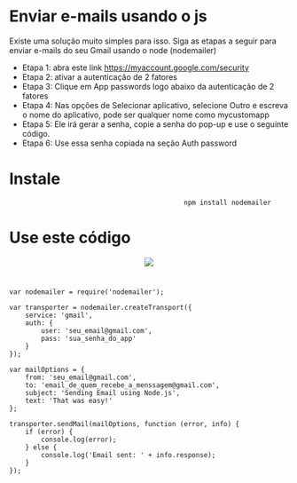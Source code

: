 # Enviar e-mails usando o js


Existe uma solução muito simples para isso. Siga as etapas a seguir para enviar e-mails do seu Gmail usando o node (nodemailer)

- Etapa 1: abra este link https://myaccount.google.com/security
- Etapa 2: ativar a autenticação de 2 fatores
- Etapa 3: Clique em App passwords logo abaixo da autenticação de 2 fatores
- Etapa 4: Nas opções de Selecionar aplicativo, selecione Outro e escreva o nome do aplicativo, pode ser qualquer nome como mycustomapp
- Etapa 5: Ele irá gerar a senha, copie a senha do pop-up e use o seguinte código.
- Etapa 6: Use essa senha copiada na seção Auth password

# Instale

                                                npm install nodemailer

  
# Use este código
<div align="center"><img src="https://github.com/jeovanedossantossantos/answers-to-my-questions/assets/60934938/4c62ff64-dfba-4dfb-8415-e84556d251ca"/></div>


#


```
var nodemailer = require('nodemailer');

var transporter = nodemailer.createTransport({
    service: 'gmail',
    auth: {
        user: 'seu_email@gmail.com',
        pass: 'sua_senha_do_app'
    }
});

var mailOptions = {
    from: 'seu_email@gmail.com',
    to: 'email_de_quem_recebe_a_menssagem@gmail.com',
    subject: 'Sending Email using Node.js',
    text: 'That was easy!'
};

transporter.sendMail(mailOptions, function (error, info) {
    if (error) {
        console.log(error);
    } else {
        console.log('Email sent: ' + info.response);
    }
});


```
